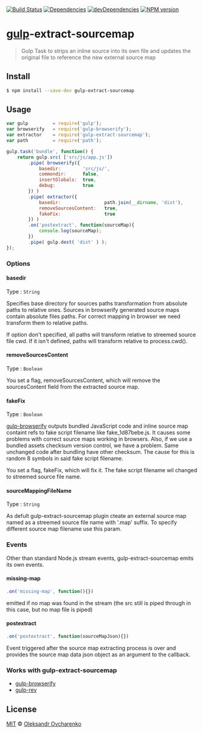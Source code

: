 [![Build Status](https://travis-ci.org/shonny-ua/gulp-extract-sourcemap.svg)](https://travis-ci.org/shonny-ua/gulp-extract-sourcemap)
[![Dependencies](https://david-dm.org/shonny-ua/gulp-extract-sourcemap.png)](https://david-dm.org/shonny-ua/gulp-extract-sourcemap)
[![devDependencies](https://david-dm.org/shonny-ua/gulp-extract-sourcemap/dev-status.png)](https://david-dm.org/shonny-ua/gulp-extract-sourcemap#info=devDependencies&view=table)
[![NPM version](https://badge.fury.io/js/gulp-extract-sourcemap.svg)](http://badge.fury.io/js/gulp-extract-sourcemap)

# [gulp](https://github.com/wearefractal/gulp)-extract-sourcemap

> Gulp Task to strips an inline source into its own file and updates the original file to reference the new external source map

## Install

```sh
$ npm install --save-dev gulp-extract-sourcemap
```

## Usage

```js
var gulp         = require('gulp');
var browserify   = require('gulp-browserify');
var extractor    = require('gulp-extract-sourcemap');
var path         = require('path');

gulp.task('bundle', function() {
    return gulp.src( ['src/js/app.js'])
        .pipe( browserify({
            basedir:        'src/js/',
            commondir:      false,
            insertGlobals:  true,
            debug:          true
        }) )
        .pipe( extractor({
            basedir:                path.join(__dirname, 'dist'),
            removeSourcesContent:   true,
            fakeFix:                true
        }) )
        .on('postextract', function(sourceMap){
            console.log(sourceMap);
        })
        .pipe( gulp.dest( 'dist' ) );
});
```

### Options

#### basedir

Type : `String`

Specifies base directory for sources paths transformation from absolute paths to relative ones. Sources in browserify generated source maps contain absolute files paths. For correct mapping in browser we need transform them to relative paths.

If option don't specified, all paths will transform relative to streemed source file cwd. If it isn't defined, paths will transform relative to process.cwd().

#### removeSourcesContent

Type : `Boolean`

You set a flag, removeSourcesContent, which will remove the sourcesContent field from the extracted source map.

#### fakeFix

Type : `Boolean`

[gulp-browserify](https://github.com/deepak1556/gulp-browserify) outputs bundled JavaScript code and inline source map containt refs to fake script filename like fake_1d87bebe.js. It causes some problems with correct source maps working in browsers. Also, if we use a bundled assets checksum version control, we have a problem. Same unchanged code after bundling have other checksum. The cause for this is random 8 symbols in said fake script filename.

You set a flag, fakeFix, which will fix it. The fake script filename wil changed to streemed source file name.

#### sourceMappingFileName

Type : `String`

As defult gulp-extract-sourcemap plugin cteate an external source map named as a streemed source file name with '.map' suffix. To specify different source map filename use this param.

### Events

Other than standard Node.js stream events, gulp-extract-sourcemap emits its own events.

#### missing-map

```javascript
.on('missing-map', function(){})
```
emitted if no map was found in the stream (the src still is piped through in this case, but no map file is piped)

#### postextract

```javascript
.on('postextract', function(sourceMapJson){})
```

Event triggered after the source map extracting process is over and provides the source map data json object as an argument to the callback.


### Works with gulp-extract-sourcemap

- [gulp-browserify](https://github.com/deepak1556/gulp-browserify)
- [gulp-rev](https://github.com/sindresorhus/gulp-rev)

## License

[MIT](http://opensource.org/licenses/MIT) © [Oleksandr Ovcharenko](mailto:shonny.ua@gmail.com)